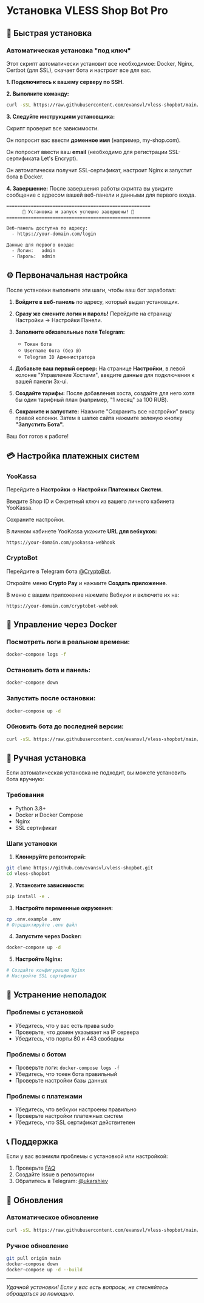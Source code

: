 # Установка VLESS Shop Bot Pro

## 🚀 Быстрая установка

### Автоматическая установка "под ключ"

Этот скрипт автоматически установит все необходимое: Docker, Nginx, Certbot (для SSL), скачает бота и настроит все для вас.

**1. Подключитесь к вашему серверу по SSH.**

**2. Выполните команду:**

```bash
curl -sSL https://raw.githubusercontent.com/evansvl/vless-shopbot/main/install.sh | sudo bash
```

**3. Следуйте инструкциям установщика:**

Скрипт проверит все зависимости.

Он попросит вас ввести **доменное имя** (например, my-shop.com).

Он попросит ввести ваш **email** (необходимо для регистрации SSL-сертификата Let's Encrypt).

Он автоматически получит SSL-сертификат, настроит Nginx и запустит бота в Docker.

**4. Завершение:**
После завершения работы скрипта вы увидите сообщение с адресом вашей веб-панели и данными для первого входа.

```bash
=====================================================
      🎉 Установка и запуск успешно завершены! 🎉
=====================================================

Веб-панель доступна по адресу:
  - https://your-domain.com/login

Данные для первого входа:
  - Логин:   admin
  - Пароль:  admin
```

## ⚙️ Первоначальная настройка

После установки выполните эти шаги, чтобы ваш бот заработал:

1. **Войдите в веб-панель** по адресу, который выдал установщик.

2. **Сразу же смените логин и пароль!** Перейдите на страницу Настройки -> Настройки Панели.

3. **Заполните обязательные поля Telegram:**
   - `Токен бота`
   - `Username бота (без @)`
   - `Telegram ID Администратора`

4. **Добавьте ваш первый сервер:** На странице **Настройки**, в левой колонке "Управление Хостами", введите данные для подключения к вашей панели 3x-ui.

5. **Создайте тарифы:** После добавления хоста, создайте для него хотя бы один тарифный план (например, "1 месяц" за 100 RUB).

6. **Сохраните и запустите:** Нажмите "Сохранить все настройки" внизу правой колонки. Затем в шапке сайта нажмите зеленую кнопку **"Запустить Бота".**

Ваш бот готов к работе!

## 💳 Настройка платежных систем

### YooKassa

Перейдите в **Настройки -> Настройки Платежных Систем.**

Введите Shop ID и Секретный ключ из вашего личного кабинета YooKassa.

Сохраните настройки.

В личном кабинете YooKassa укажите **URL для вебхуков:**
```
https://your-domain.com/yookassa-webhook
```

### CryptoBot

Перейдите в Telegram бота [@CryptoBot](https://t.me/CryptoBot).

Откройте меню **Crypto Pay** и нажмите **Создать приложение**.

В меню с вашим приложение нажмите Вебхуки и включите их на:
```
https://your-domain.com/cryptobot-webhook
```

## 🐳 Управление через Docker

### Посмотреть логи в реальном времени:
```bash
docker-compose logs -f
```

### Остановить бота и панель:
```bash
docker-compose down
```

### Запустить после остановки:
```bash
docker-compose up -d
```

### Обновить бота до последней версии:
```bash
curl -sSL https://raw.githubusercontent.com/evansvl/vless-shopbot/main/install.sh | sudo bash
```

## 🔧 Ручная установка

Если автоматическая установка не подходит, вы можете установить бота вручную:

### Требования
- Python 3.8+
- Docker и Docker Compose
- Nginx
- SSL сертификат

### Шаги установки

1. **Клонируйте репозиторий:**
```bash
git clone https://github.com/evansvl/vless-shopbot.git
cd vless-shopbot
```

2. **Установите зависимости:**
```bash
pip install -e .
```

3. **Настройте переменные окружения:**
```bash
cp .env.example .env
# Отредактируйте .env файл
```

4. **Запустите через Docker:**
```bash
docker-compose up -d
```

5. **Настройте Nginx:**
```bash
# Создайте конфигурацию Nginx
# Настройте SSL сертификат
```

## 🚨 Устранение неполадок

### Проблемы с установкой
- Убедитесь, что у вас есть права sudo
- Проверьте, что домен указывает на IP сервера
- Убедитесь, что порты 80 и 443 свободны

### Проблемы с ботом
- Проверьте логи: `docker-compose logs -f`
- Убедитесь, что токен бота правильный
- Проверьте настройки базы данных

### Проблемы с платежами
- Убедитесь, что вебхуки настроены правильно
- Проверьте настройки платежных систем
- Убедитесь, что SSL сертификат действителен

## 📞 Поддержка

Если у вас возникли проблемы с установкой или настройкой:

1. Проверьте [FAQ](FAQ.md)
2. Создайте Issue в репозитории
3. Обратитесь в Telegram: [@ukarshiev](https://t.me/ukarshiev)

## 🔄 Обновления

### Автоматическое обновление
```bash
curl -sSL https://raw.githubusercontent.com/evansvl/vless-shopbot/main/install.sh | sudo bash
```

### Ручное обновление
```bash
git pull origin main
docker-compose down
docker-compose up -d --build
```

---

*Удачной установки! Если у вас есть вопросы, не стесняйтесь обращаться за помощью.*
